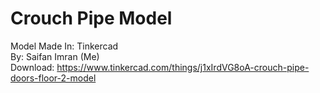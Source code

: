 # Crouch Pipe Model
Model Made In: Tinkercad
<br>
By: Saifan Imran (Me)
<br>
Download: https://www.tinkercad.com/things/j1xIrdVG8oA-crouch-pipe-doors-floor-2-model
